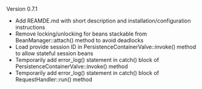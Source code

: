 Version 0.7.1

* Add REAMDE.md with short description and installation/configuration instructions
* Remove locking/unlocking for beans stackable from BeanManager::attach() method to avoid deadlocks
* Load provide session ID in PersistenceContainerValve::invoke() method to allow stateful session beans
* Temporarily add error_log() statement in catch() block of PersistenceContainerValve::invoke() method
* Temporarily add error_log() statement in catch() block of RequestHandler::run() method